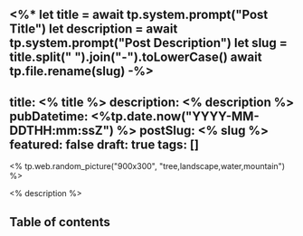 <%*
let title = await tp.system.prompt("Post Title")
let description = await tp.system.prompt("Post Description")
let slug = title.split(" ").join("-").toLowerCase()
await tp.file.rename(slug)
-%>
---
title: <% title %>
description: <% description %>
pubDatetime: <%tp.date.now("YYYY-MM-DDTHH:mm:ssZ") %>
postSlug: <% slug %>
featured: false
draft: true
tags: []
---
<% tp.web.random_picture("900x300", "tree,landscape,water,mountain") %>

<% description %>
## Table of contents